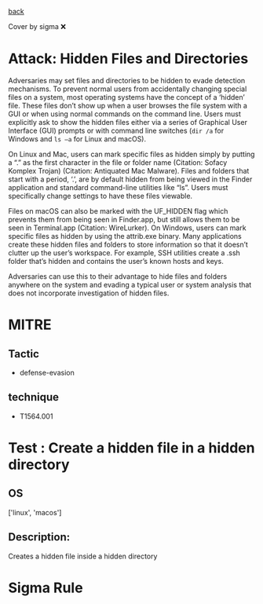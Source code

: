 [back](../index.md)

Cover by sigma :x: 

# Attack: Hidden Files and Directories

 Adversaries may set files and directories to be hidden to evade detection mechanisms. To prevent normal users from accidentally changing special files on a system, most operating systems have the concept of a ‘hidden’ file. These files don’t show up when a user browses the file system with a GUI or when using normal commands on the command line. Users must explicitly ask to show the hidden files either via a series of Graphical User Interface (GUI) prompts or with command line switches (<code>dir /a</code> for Windows and <code>ls –a</code> for Linux and macOS).

On Linux and Mac, users can mark specific files as hidden simply by putting a “.” as the first character in the file or folder name  (Citation: Sofacy Komplex Trojan) (Citation: Antiquated Mac Malware). Files and folders that start with a period, ‘.’, are by default hidden from being viewed in the Finder application and standard command-line utilities like “ls”. Users must specifically change settings to have these files viewable.

Files on macOS can also be marked with the UF_HIDDEN flag which prevents them from being seen in Finder.app, but still allows them to be seen in Terminal.app (Citation: WireLurker). On Windows, users can mark specific files as hidden by using the attrib.exe binary. Many applications create these hidden files and folders to store information so that it doesn’t clutter up the user’s workspace. For example, SSH utilities create a .ssh folder that’s hidden and contains the user’s known hosts and keys.

Adversaries can use this to their advantage to hide files and folders anywhere on the system and evading a typical user or system analysis that does not incorporate investigation of hidden files.

# MITRE
## Tactic
  - defense-evasion

## technique
  - T1564.001

# Test : Create a hidden file in a hidden directory

## OS

 ['linux', 'macos']

## Description:

 Creates a hidden file inside a hidden directory


# Sigma Rule
